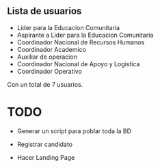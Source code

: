 ## Lista de usuarios

- Lider para la Educacion Comunitaria
- Aspirante a Lider para la Educacion Comunitaria
- Coordinador Nacional de Recursos Humanos
- Coordinador Academico
- Auxiliar de operacion
- Coordinador Nacional de Apoyo y Logistica
- Coordinador Operativo

Con un total de 7 usuarios.

# TODO
* Generar un script para poblar toda la BD
* Registrar candidato


* Hacer Landing Page 
